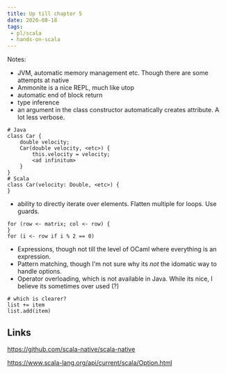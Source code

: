 ```yaml
---
title: Up till chapter 5
date: 2020-08-18
tags:
 - pl/scala
 - hands-on-scala
---
```

 
Notes:
 - JVM, automatic memory management etc. Though there are some attempts at native
 - Ammonite is a nice REPL, much like utop
 - automatic end of block return
 - type inference
 - an argument in the class constructor automatically creates attribute. A lot less verbose.
 ```
 # Java
 class Car {
     double velocity;
     Car(double velocity, <etc>) {
         this.velocity = velocity;
         <ad infinitum>
     }
 }
 # Scala
 class Car(velocity: Double, <etc>) {
 }
 ```
 - ability to directly iterate over elements. Flatten multiple for loops. Use guards.
 ```
 for (row <- matrix; col <- row) {
 }
 for (i <- row if i % 2 == 0)
 ```
 - Expressions, though not till the level of OCaml where everything is an expression.
 - Pattern matching, though I'm not sure why its *not* the idomatic way to handle options. 
 - Operator overloading, which is not available in Java. While its nice, I believe its sometimes over used (?)
 ```
 # which is clearer?
 list += item
 list.add(item)
 ```
 
## Links
<https://github.com/scala-native/scala-native>

<https://www.scala-lang.org/api/current/scala/Option.html>
